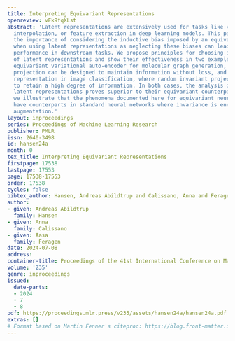```yaml
---
title: Interpreting Equivariant Representations
openreview: vFk9fqXLst
abstract: 'Latent representations are extensively used for tasks like visualization,
  interpolation, or feature extraction in deep learning models. This paper demonstrates
  the importance of considering the inductive bias imposed by an equivariant model
  when using latent representations as neglecting these biases can lead to decreased
  performance in downstream tasks. We propose principles for choosing invariant projections
  of latent representations and show their effectiveness in two examples: A permutation
  equivariant variational auto-encoder for molecular graph generation, where an invariant
  projection can be designed to maintain information without loss, and for a rotation-equivariant
  representation in image classification, where random invariant projections proves
  to retain a high degree of information. In both cases, the analysis of invariant
  latent representations proves superior to their equivariant counterparts. Finally,
  we illustrate that the phenomena documented here for equivariant neural networks
  have counterparts in standard neural networks where invariance is encouraged via
  augmentation.'
layout: inproceedings
series: Proceedings of Machine Learning Research
publisher: PMLR
issn: 2640-3498
id: hansen24a
month: 0
tex_title: Interpreting Equivariant Representations
firstpage: 17538
lastpage: 17553
page: 17538-17553
order: 17538
cycles: false
bibtex_author: Hansen, Andreas Abildtrup and Calissano, Anna and Feragen, Aasa
author:
- given: Andreas Abildtrup
  family: Hansen
- given: Anna
  family: Calissano
- given: Aasa
  family: Feragen
date: 2024-07-08
address:
container-title: Proceedings of the 41st International Conference on Machine Learning
volume: '235'
genre: inproceedings
issued:
  date-parts:
  - 2024
  - 7
  - 8
pdf: https://proceedings.mlr.press/v235/assets/hansen24a/hansen24a.pdf
extras: []
# Format based on Martin Fenner's citeproc: https://blog.front-matter.io/posts/citeproc-yaml-for-bibliographies/
---
```


